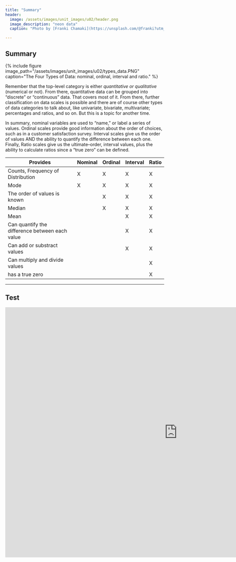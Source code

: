 ```yaml
---
title: "Summary"
header:
  image: /assets/images/unit_images/u02/header.png
  image_description: "neon data"
  caption: "Photo by [Franki Chamaki](https://unsplash.com/@franki?utm_source=unsplash&amp;utm_medium=referral&amp;utm_content=creditCopyText) [from unsplash](https://unsplash.com/s/photos/data?utm_source=unsplash&amp;utm_medium=referral&amp;utm_content=creditCopyText)"

---
```


## Summary
{% include figure image_path="/assets/images/unit_images/u02/types_data.PNG" caption="The Four Types of Data: nominal, ordinal, interval and ratio." %}

Remember that the top-level category is either *quantitative or qualitative* (numerical or not). From there, quantitative data can be grouped into “discrete” or “continuous” data. That covers most of it. From there, further classification on data scales is possible and there are of course other types of data categories to talk about, like univariate, bivariate, multivariate; percentages and ratios, and so on. But this is a topic for another time.

In summary, nominal variables are used to “name,” or label a series of values.  Ordinal scales provide good information about the order of choices, such as in a customer satisfaction survey.  Interval scales give us the order of values AND the ability to quantify the difference between each one.  Finally, Ratio scales give us the ultimate–order, interval values, plus the ability to calculate ratios since a “true zero” can be defined.


| Provides                      | Nominal | Ordinal | Interval |  Ratio
|-------------------------------|---------|---------|----------|---------|
| Counts, Frequency of Distribution  |    X     |   X     |     X    |    X    |
| Mode  |     X    |   X     |     X    |    X    |
| The order of values is known  |         |   X     |     X    |    X    |
| Median  |         |   X     |     X    |    X    |
| Mean  |         |         |     X    |    X    |
| Can quantify the difference between each value  |         |         |     X    |    X    |
| Can add or substract values  |         |         |     X    |    X    |
| Can multiply and divide values  |         |         |          |    X    |
| has a true zero  |         |         |          |    X    |

-----
## Test

<iframe src="https://geomoer.github.io/moer-h5p-content/h5p-standalone-1.3.x/demo/base-r-unit02-05-data-types.html" width="1090" height="792" frameborder="0" allowfullscreen="allowfullscreen" allow="geolocation *; microphone *; camera *; midi *; encrypted-media *"> </iframe><script src="https://h5p.org/sites/all/modules/h5p/library/js/h5p-resizer.js" charset="UTF-8"></script>

<!--
## Further reading

add some day
-->
